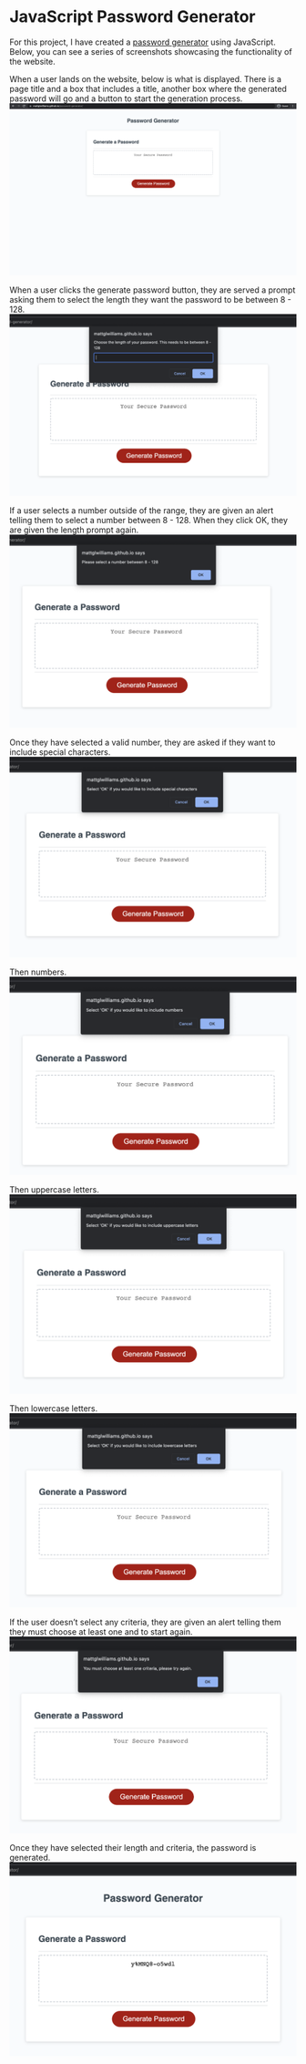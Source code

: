# JavaScript Password Generator

For this project, I have created a [password generator](https://mattglwilliams.github.io/password-generator/) using JavaScript. Below, you can see a series of screenshots showcasing the functionality of the website.

When a user lands on the website, below is what is displayed. There is a page title and a box that includes a title, another box where the generated password will go and a button to start the generation process.
![Image of the website on load](/Assets/Images/page_on_load.png)

When a user clicks the generate password button, they are served a prompt asking them to select the length they want the password to be between 8 - 128.
![Image of the length prompt](/Assets/Images/password_length.png)

If a user selects a number outside of the range, they are given an alert telling them to select a number between 8 - 128. When they click OK, they are given the length prompt again.
![Image of the numbers range alert](/Assets/Images/number_range.png)

Once they have selected a valid number, they are asked if they want to include special characters.
![Image of the special characters prompt](/Assets/Images/special_characters.png)

Then numbers.
![Image of the numbers prompt](/Assets/Images/numbers.png)

Then uppercase letters.
![Image of the uppercase prompt](/Assets/Images/uppercase.png)

Then lowercase letters.
![Image of the lowercase prompt](/Assets/Images/lowercase.png)

If the user doesn’t select any criteria, they are given an alert telling them they must choose at least one and to start again.
![Image of the select criteria alert](/Assets/Images/minimum_criteria.png)

Once they have selected their length and criteria, the password is generated.
![Image of the generaged password](/Assets/Images/generated_password.png)